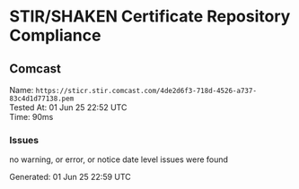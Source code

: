 # STIR/SHAKEN Certificate Repository Compliance

## Comcast

Name: `https://sticr.stir.comcast.com/4de2d6f3-718d-4526-a737-83c4d1d77138.pem`\
Tested At: 01 Jun 25 22:52 UTC\
Time: 90ms

### Issues

no warning, or error, or notice date level issues were found

Generated: 01 Jun 25 22:59 UTC